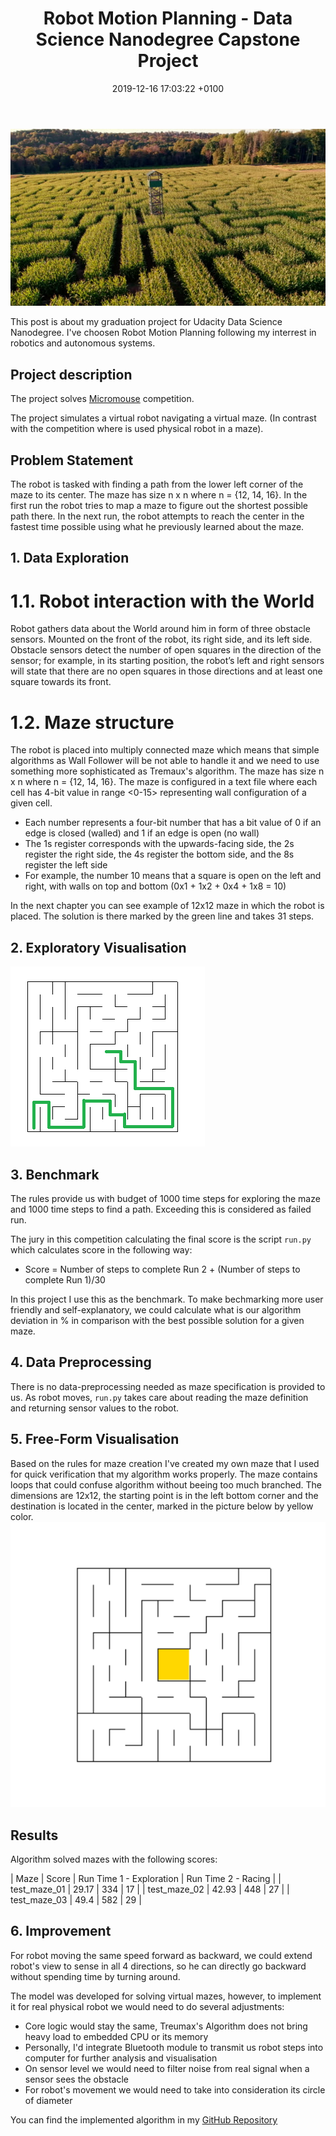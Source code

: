 ﻿---
layout: post
title:  "Robot Motion Planning - Data Science Nanodegree Capstone Project"
date:   2019-12-16 17:03:22 +0100
categories: jekyll update
---
![Maze Headline Picture. Source: gettyimages.de](/assets/robot-motion-planning/maze_headline_picture.jpg)

This post is about my graduation project for Udacity Data Science Nanodegree.
I've choosen Robot Motion Planning following my interrest in robotics and autonomous systems.

## Project description
The project solves [Micromouse](https://en.wikipedia.org/wiki/Micromouse) competition.

The project simulates a virtual robot navigating a virtual maze. (In contrast with the competition where is used physical robot in a maze).

## Problem Statement
The robot is tasked with finding a path from the lower left corner of the maze to its center.
The maze has size n x n where n = {12, 14, 16}. In the first run the robot tries to map a maze to figure out the shortest possible path there. In the next run, the robot attempts to reach the center in the fastest time possible using what he previously learned about the maze.

## 1. Data Exploration
# 1.1. Robot interaction with the World
Robot gathers data about the World around him in form of three obstacle sensors. Mounted on the front of the robot, its right side, and its left side.
Obstacle sensors detect the number of open squares in the direction of the sensor; for example, in its starting position, the robot’s left and right sensors will state that there are no open squares in those directions and at least one square towards its front.

# 1.2. Maze structure
The robot is placed into multiply connected maze which means that simple algorithms as Wall Follower will be not able to handle it and we need to use something more sophisticated as Tremaux's algorithm.
The maze has size n x n where n = {12, 14, 16}. 
The maze is configured in a text file where each cell has 4-bit value in range <0-15> representing wall configuration of a given cell.
 - Each number represents a four-bit number that has a bit value of 0 if an edge is closed (walled) and 1 if an edge is open (no wall)
- The 1s register corresponds with the upwards-facing side, the 2s register the right side, the 4s register the bottom side, and the 8s register the left side
- For example, the number 10 means that a square is open on the left and right, with walls on top and bottom (0x1 + 1x2 + 0x4 + 1x8 = 10)

In the next chapter you can see example of 12x12 maze in which the robot is placed. The solution is there marked by the green line and takes 31 steps.

## 2. Exploratory Visualisation
![Maze](/assets/robot-motion-planning/maze_1_solution.png)

## 3. Benchmark
The rules provide us with budget of 1000 time steps for exploring the maze and 1000 time steps to find a path. Exceeding this is considered as failed run.

The jury in this competition calculating the final score is the script `run.py` which calculates score in the following way:
- Score = Number of steps to complete Run 2 + (Number of steps to complete Run 1)/30

In this project I use this as the benchmark. 
To make bechmarking more user friendly and self-explanatory, we could calculate what is our algorithm deviation in % in comparison with the best possible solution for a given maze.


## 4. Data Preprocessing
There is no data-preprocessing needed as maze specification is provided to us. As robot moves, `run.py` takes care about reading the maze definition and returning sensor values to the robot.

## 5. Free-Form Visualisation
Based on the rules for maze creation I've created my own maze that I used for quick verification that my algorithm works properly. The maze contains loops that could confuse algorithm without beeing too much branched.
The dimensions are 12x12, the starting point is in the left bottom corner and the destination is located in the center, marked in the picture below by yellow color.
![My Prototyping Maze](/assets/robot-motion-planning/my_prototyping_maze.png)

## Results
Algorithm solved mazes with the following scores:

| Maze | Score | Run Time 1 - Exploration | Run Time 2 - Racing |
| test_maze_01 | 29.17 | 334 | 17 |
| test_maze_02 | 42.93 | 448 | 27 |
| test_maze_03 | 49.4 | 582 | 29 |

## 6. Improvement
For robot moving the same speed forward as backward, we could extend robot's view to sense in all 4 directions, so he can directly go backward without spending time by turning around.

The model was developed for solving virtual mazes,
however, to implement it for real physical robot we would need to do several adjustments:
- Core logic would stay the same, Treumax's Algorithm does not bring heavy load to embedded CPU or its memory
- Personally, I'd integrate Bluetooth module to transmit us robot steps into computer for further analysis and visualisation
- On sensor level we would need to filter noise from real signal when a sensor sees the obstacle
- For robot's movement we would need to take into consideration its circle of diameter

You can find the implemented algorithm in my [GitHub Repository](https://github.com/JMarcan/robot_motion_planning_maze)